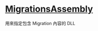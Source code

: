 # [MigrationsAssembly](https://docs.microsoft.com/zh-tw/dotnet/api/system.data.entity.migrations.dbmigrationsconfiguration.migrationsassembly)

用來指定包含 Migration 內容的 DLL
